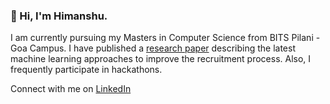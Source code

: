 ### 👋 Hi, I'm Himanshu.

I am currently pursuing my Masters in Computer Science from BITS Pilani - Goa Campus. I have published a [research paper](http://doi.one/10.1729/Journal.23815) describing the latest machine learning approaches to improve the recruitment process. Also, I frequently participate in hackathons. 

Connect with me on [LinkedIn](https://www.linkedin.com/in/HimanshuSuman7)
